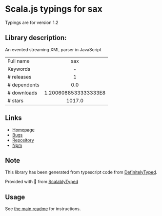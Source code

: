 
# Scala.js typings for sax

Typings are for version 1.2

## Library description:
An evented streaming XML parser in JavaScript

|                    |                 |
| ------------------ | :-------------: |
| Full name          | sax |
| Keywords           | - |
| # releases         | 1 |
| # dependents       | 0.0 |
| # downloads        | 1.2006088533333333E8 |
| # stars            | 1017.0 |

## Links
- [Homepage](https://github.com/isaacs/sax-js#readme)
- [Bugs](https://github.com/isaacs/sax-js/issues)
- [Repository](https://github.com/isaacs/sax-js)
- [Npm](https://www.npmjs.com/package/sax)
    


## Note
This library has been generated from typescript code from [DefinitelyTyped](https://definitelytyped.org).

Provided with :purple_heart: from [ScalablyTyped](https://github.com/oyvindberg/ScalablyTyped)

## Usage
See [the main readme](../../readme.md) for instructions.


